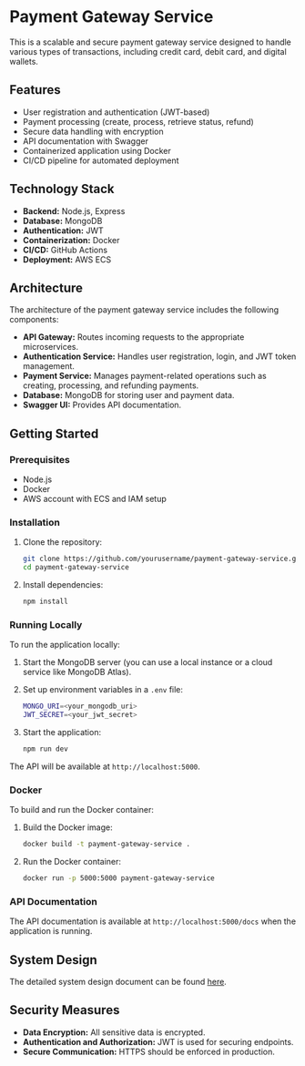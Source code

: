 # Payment Gateway Service

This is a scalable and secure payment gateway service designed to handle various types of transactions, including credit card, debit card, and digital wallets.

## Features

- User registration and authentication (JWT-based)
- Payment processing (create, process, retrieve status, refund)
- Secure data handling with encryption
- API documentation with Swagger
- Containerized application using Docker
- CI/CD pipeline for automated deployment

## Technology Stack

- **Backend:** Node.js, Express
- **Database:** MongoDB
- **Authentication:** JWT
- **Containerization:** Docker
- **CI/CD:** GitHub Actions
- **Deployment:** AWS ECS

## Architecture

The architecture of the payment gateway service includes the following components:

- **API Gateway:** Routes incoming requests to the appropriate microservices.
- **Authentication Service:** Handles user registration, login, and JWT token management.
- **Payment Service:** Manages payment-related operations such as creating, processing, and refunding payments.
- **Database:** MongoDB for storing user and payment data.
- **Swagger UI:** Provides API documentation.

## Getting Started

### Prerequisites

- Node.js
- Docker
- AWS account with ECS and IAM setup

### Installation

1. Clone the repository:

    ```bash
    git clone https://github.com/yourusername/payment-gateway-service.git
    cd payment-gateway-service
    ```

2. Install dependencies:

    ```bash
    npm install
    ```

### Running Locally

To run the application locally:

1. Start the MongoDB server (you can use a local instance or a cloud service like MongoDB Atlas).
2. Set up environment variables in a `.env` file:

    ```bash
    MONGO_URI=<your_mongodb_uri>
    JWT_SECRET=<your_jwt_secret>
    ```

3. Start the application:

    ```bash
    npm run dev
    ```

The API will be available at `http://localhost:5000`.

### Docker

To build and run the Docker container:

1. Build the Docker image:

    ```bash
    docker build -t payment-gateway-service .
    ```

2. Run the Docker container:

    ```bash
    docker run -p 5000:5000 payment-gateway-service
    ```

### API Documentation

The API documentation is available at `http://localhost:5000/docs` when the application is running.


## System Design

The detailed system design document can be found [here](./System_Design_Document.pdf).

## Security Measures

- **Data Encryption:** All sensitive data is encrypted.
- **Authentication and Authorization:** JWT is used for securing endpoints.
- **Secure Communication:** HTTPS should be enforced in production.

